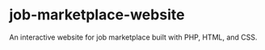 # job-marketplace-website
An interactive website for job marketplace built with PHP, HTML, and CSS. 
